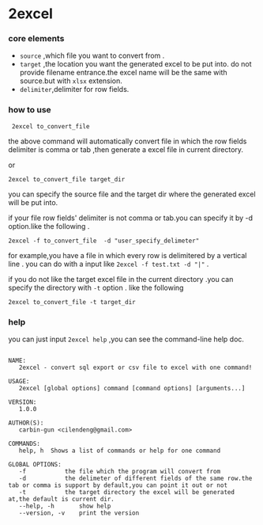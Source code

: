 # 2excel


### core elements

 - `source` ,which file you want to convert from .
 - `target` ,the location you want the generated excel to be put into. do not provide filename entrance.the excel name will be the same with source.but with `xlsx` extension.
 - `delimiter`,delimiter for row fields.


### how to use

```
 2excel to_convert_file
```
the above command will automatically convert file in which the row fields delimiter is comma or tab ,then generate a excel file in current directory.

or 
```
2excel to_convert_file target_dir
```
you can specify the source file and the target dir where the generated excel will be put into.


if your file row fields' delimiter is not comma or tab.you can specify it by -d option.like the following .

```
2excel -f to_convert_file  -d "user_specify_delimeter"  

```
for example,you have a file in which every row is delimitered by a vertical line .
you can do with a input like  ` 2excel -f test.txt -d "|" ` .


if you do not like the target excel file in the current directory .you can specify the directory with ` -t ` option . like the following

```
2excel to_convert_file -t target_dir
```

### help

you can just input ` 2excel help ` ,you can see the command-line help doc.

```

NAME:
   2excel - convert sql export or csv file to excel with one command!

USAGE:
   2excel [global options] command [command options] [arguments...]

VERSION:
   1.0.0

AUTHOR(S):
   carbin-gun <cilendeng@gmail.com>

COMMANDS:
   help, h	Shows a list of commands or help for one command

GLOBAL OPTIONS:
   -f 			the file which the program will convert from
   -d 			the delimeter of different fields of the same row.the tab or comma is support by default,you can point it out or not
   -t 			the target directory the excel will be generated at,the default is current dir.
   --help, -h		show help
   --version, -v	print the version
   
```